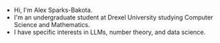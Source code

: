 - Hi, I'm Alex Sparks-Bakota.
- I'm an undergraduate student at Drexel University studying Computer Science and Mathematics.
- I have specific interests in LLMs, number theory, and data science.
